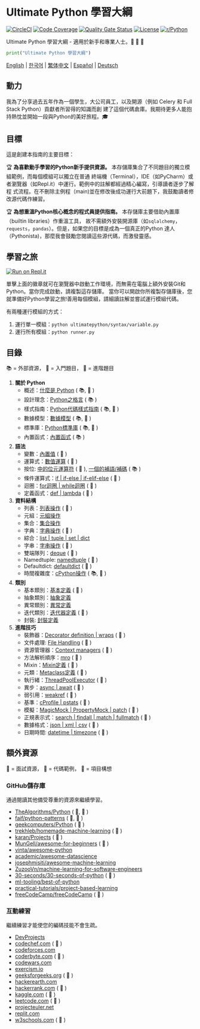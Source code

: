 # Ultimate Python 學習大綱

[![CircleCI](https://img.shields.io/circleci/build/github/huangsam/ultimate-python)](https://circleci.com/gh/huangsam/ultimate-python)
[![Code Coverage](https://img.shields.io/codecov/c/github/huangsam/ultimate-python)](https://codecov.io/gh/huangsam/ultimate-python)
[![Quality Gate Status](https://img.shields.io/sonar/quality_gate/huangsam_ultimate-python?server=https%3A%2F%2Fsonarcloud.io)](https://sonarcloud.io/dashboard?id=huangsam_ultimate-python)
[![License](https://img.shields.io/github/license/huangsam/ultimate-python)](https://github.com/huangsam/ultimate-python/blob/main/LICENSE)
[![r/Python](https://img.shields.io/badge/reddit-original_post-red)](https://www.reddit.com/r/Python/comments/inllmf/ultimate_python_study_guide/)

Ultimate Python 學習大綱 - 適用於新手和專業人士。:snake: :snake: :snake:

```python
print("Ultimate Python 學習大綱")
```

[English](README.md) |
[한국어](README.ko.md) |
[繁体中文](README.zh_tw.md) |
[Español](README.es.md) |
[Deutsch](README.de.md)

## 動力

我為了分享過去五年作為一個學生，大公司員工，以及開源（例如 Celery 和 Full Stack Python）貢獻者所習得的知識而創
建了這個代碼倉庫。我期待更多人能抱持熱忱並開始一段與Python的美好旅程。:mortar_board:

## 目標

這是創建本指南的主要目標：

:trophy: **為喜歡動手學習的Python新手提供資源。** 本存儲庫集合了不同題目的獨立模組範例，而每個模組可以獨立在普通
終端機（Terminal），IDE（如PyCharm）或者瀏覽器（如Repl.it）中運行。範例中的註解都經過精心編寫，引導讀者逐步了解程
式流程。在不刪除主例程（main)並在修改後成功運行大前題下，我鼓勵讀者修改源代碼作練習。

:trophy: **為想重溫Python核心概念的程式員提供指南。** 本存儲庫主要借助內置庫（builtin libraries）作重溫工具，
故不需額外安裝開源庫（如`sqlalchemy`，`requests`，`pandas`）。但是，如果您的目標是成為一個真正的Python
達人（Pythonista)，那麼我會鼓勵您閱讀這些源代碼，而激發靈感。

## 學習之旅

[![Run on Repl.it](https://repl.it/badge/github/huangsam/ultimate-python)](https://repl.it/github/huangsam/ultimate-python)

單擊上面的徽章就可在瀏覽器中啟動工作環境，而無需在電腦上額外安裝Git和Python。當你完成啟動，請複製這存儲庫。
當你可以開啟你所複製存儲庫後，您就準備好Python學習之旅!善用每個模組，請細讀註解並嘗試運行模組代碼。

有兩種運行模組的方式：

1. 運行單一模組：`python ultimatepython/syntax/variable.py`
2. 運行所有模組：`python runner.py`

## 目錄

:books: = 外部資源，
:cake: = 入門題目，
:exploding_head: = 進階題目

1. **關於 Python**
    - 概述：[什麼是 Python](https://github.com/trekhleb/learn-python/blob/master/src/getting_started/what_is_python.md) ( :books:, :cake: )
    - 設計理念：[Python之格言](https://www.python.org/dev/peps/pep-0020/) ( :books: )
    - 樣式指南：[Python代碼樣式指南](https://www.python.org/dev/peps/pep-0008/) ( :books:, :exploding_head: )
    - 數據模型：[數據模型](https://docs.python.org/3/reference/datamodel.html) ( :books:, :exploding_head: )
    - 標準庫：[Python標準庫](https://docs.python.org/3/library/) ( :books:, :exploding_head: )
    - 內置函式：[內置函式](https://docs.python.org/3/library/functions.html) ( :books: )
2. **語法**
    - 變數：[內置值](ultimatepython/syntax/variable.py) ( :cake: )
    - 運算式：[數值運算](ultimatepython/syntax/expression.py) ( :cake: )
    - 按位: [中的位元運算符](ultimatepython/syntax/bitwise.py) ( :cake: ), [一個的補語/補碼](https://www.geeksforgeeks.org/difference-between-1s-complement-representation-and-2s-complement-representation-technique/) ( :books: )
    - 條件運算式：[if | if-else | if-elif-else](ultimatepython/syntax/conditional.py) ( :cake: )
    - 迴圈：[for迴圈 | while迴圈](ultimatepython/syntax/loop.py) ( :cake: )
    - 定義函式：[def | lambda](ultimatepython/syntax/function.py) ( :cake: )
3. **資料結構**
    - 列表：[列表操作](ultimatepython/data_structures/list.py) ( :cake: )
    - 元組：[元組操作](ultimatepython/data_structures/tuple.py)
    - 集合：[集合操作](ultimatepython/data_structures/set.py)
    - 字典：[字典操作](ultimatepython/data_structures/dict.py) ( :cake: )
    - 綜合：[list | tuple | set | dict](ultimatepython/data_structures/comprehension.py)
    - 字串：[字串操作](ultimatepython/data_structures/string.py) ( :cake: )
    - 雙端隊列：[deque](ultimatepython/data_structures/deque.py) ( :exploding_head: )
    - Namedtuple: [namedtuple](ultimatepython/data_structures/namedtuple.py) ( :exploding_head: )
    - Defaultdict: [defaultdict](ultimatepython/data_structures/defaultdict.py) ( :exploding_head: )
    - 時間複雜度：[cPython操作](https://wiki.python.org/moin/TimeComplexity) ( :books:, :exploding_head: )
4. **類別**
    - 基本類別：[基本定義](ultimatepython/classes/basic_class.py) ( :cake: )
    - 抽象類別：[抽象定義](ultimatepython/classes/abstract_class.py)
    - 異常類別：[異常定義](ultimatepython/classes/exception_class.py)
    - 迭代類別：[迭代器定義](ultimatepython/classes/iterator_class.py) ( :exploding_head: )
    - 封裝: [封裝定義](ultimatepython/classes/encapsulation.py)
5. **進階技巧**
    - 裝飾器：[Decorator definition | wraps](ultimatepython/advanced/decorator.py) ( :exploding_head: )
    - 文件處理: [File Handling](ultimatepython/advanced/file_handling.py) ( :exploding_head: )
    - 資源管理器：[Context managers](ultimatepython/advanced/context_manager.py) ( :exploding_head: )
    - 方法解析順序：[mro](ultimatepython/advanced/mro.py) ( :exploding_head: )
    - Mixin：[Mixin定義](ultimatepython/advanced/mixin.py) ( :exploding_head: )
    - 元類：[Metaclass定義](ultimatepython/advanced/meta_class.py) ( :exploding_head: )
    - 執行緒：[ThreadPoolExecutor](ultimatepython/advanced/thread.py) ( :exploding_head: )
    - 異步：[async | await](ultimatepython/advanced/async.py) ( :exploding_head: )
    - 弱引用：[weakref](ultimatepython/advanced/weak_ref.py) ( :exploding_head: )
    - 基準：[cProfile | pstats](ultimatepython/advanced/benchmark.py) ( :exploding_head: )
    - 模擬：[MagicMock | PropertyMock | patch](ultimatepython/advanced/mocking.py) ( :exploding_head: )
    - 正規表示式：[search | findall | match | fullmatch](ultimatepython/advanced/regex.py) ( :exploding_head: )
    - 數據格式：[json | xml | csv](ultimatepython/advanced/data_format.py) ( :exploding_head: )
    - 日期時間: [datetime | timezone](ultimatepython/advanced/date_time.py) ( :exploding_head: )

## 額外資源

:necktie: = 面試資源，
:test_tube: = 代碼範例，
:brain: = 項目構想

### GitHub儲存庫

通過閱讀其他備受尊重的資源來繼續學習。

- [TheAlgorithms/Python](https://github.com/TheAlgorithms/Python) ( :necktie:, :test_tube: )
- [faif/python-patterns](https://github.com/faif/python-patterns) ( :necktie:, :test_tube: )
- [geekcomputers/Python](https://github.com/geekcomputers/Python) ( :test_tube: )
- [trekhleb/homemade-machine-learning](https://github.com/trekhleb/homemade-machine-learning) ( :test_tube: )
- [karan/Projects](https://github.com/karan/Projects) ( :brain: )
- [MunGell/awesome-for-beginners](https://github.com/MunGell/awesome-for-beginners) ( :brain: )
- [vinta/awesome-python](https://github.com/vinta/awesome-python)
- [academic/awesome-datascience](https://github.com/academic/awesome-datascience)
- [josephmisiti/awesome-machine-learning](https://github.com/josephmisiti/awesome-machine-learning)
- [ZuzooVn/machine-learning-for-software-engineers](https://github.com/ZuzooVn/machine-learning-for-software-engineers)
- [30-seconds/30-seconds-of-python](https://github.com/30-seconds/30-seconds-of-python) ( :test_tube: )
- [ml-tooling/best-of-python](https://github.com/ml-tooling/best-of-python)
- [practical-tutorials/project-based-learning](https://github.com/practical-tutorials/project-based-learning#python)
- [freeCodeCamp/freeCodeCamp](https://github.com/freeCodeCamp/freeCodeCamp) ( :necktie: )

### 互動練習

繼續練習才能使您的編碼技能不會生疏。

- [DevProjects](https://www.codementor.io/projects/python)
- [codechef.com](https://www.codechef.com/) ( :necktie: )
- [codeforces.com](https://codeforces.com/)
- [coderbyte.com](https://www.coderbyte.com/) ( :necktie: )
- [codewars.com](https://www.codewars.com/)
- [exercism.io](https://exercism.io/)
- [geeksforgeeks.org](https://www.geeksforgeeks.org/) ( :necktie: )
- [hackerearth.com](https://www.hackerearth.com/)
- [hackerrank.com](https://www.hackerrank.com/) ( :necktie: )
- [kaggle.com](https://www.kaggle.com/) ( :brain: )
- [leetcode.com](https://leetcode.com/) ( :necktie: )
- [projecteuler.net](https://projecteuler.net/)
- [replit.com](https://replit.com/)
- [w3schools.com](https://www.w3schools.com/python/) ( :test_tube: )
